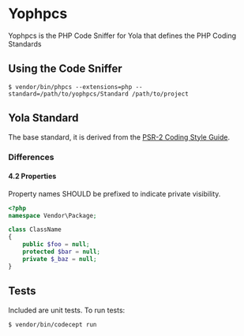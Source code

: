 # Yophpcs

Yophpcs is the PHP Code Sniffer for Yola that defines the PHP Coding Standards

## Using the Code Sniffer

```
$ vendor/bin/phpcs --extensions=php --standard=/path/to/yophpcs/Standard /path/to/project
```

## Yola Standard
The base standard, it is derived from the [PSR-2 Coding Style Guide](https://github.com/php-fig/fig-standards/blob/master/accepted/PSR-2-coding-style-guide.md).

### Differences

#### 4.2 Properties

Property names SHOULD be prefixed to indicate private visibility.

```php
<?php
namespace Vendor\Package;

class ClassName
{
    public $foo = null;
    protected $bar = null;
    private $_baz = null;
}
```

## Tests
Included are unit tests. To run tests:

```
$ vendor/bin/codecept run
```

